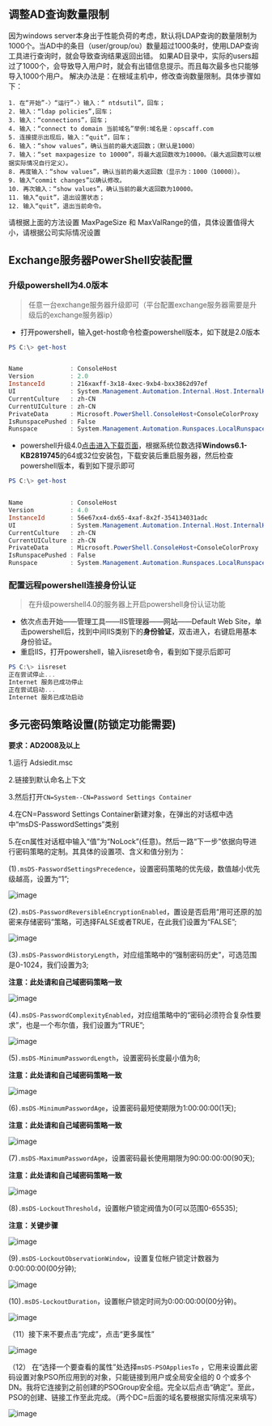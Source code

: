 ## 调整AD查询数量限制

因为windows server本身出于性能负荷的考虑，默认将LDAP查询的数量限制为1000个。当AD中的条目（user/group/ou）数量超过1000条时，使用LDAP查询工具进行查询时，就会导致查询结果返回出错。
如果AD目录中，实际的users超过了1000个，会导致导入用户时，就会有出错信息提示。而且每次最多也只能够导入1000个用户。
解决办法是：在根域主机中，修改查询数量限制。具体步骤如下：
```
1. 在“开始”-〉“运行”-〉输入：“ ntdsutil”，回车；
2. 输入：“ldap policies”,回车；
3. 输入：“connections”，回车；
4. 输入：“connect to domain 当前域名”举例:域名是：opscaff.com
5. 连接提示出现后，输入：“quit”，回车；
6. 输入：“show values”，确认当前的最大返回数；（默认是1000）
7. 输入：“set maxpagesize to 10000”，将最大返回数改为10000。（最大返回数可以根据实际情况自行定义）。
8. 再度输入：“show values”，确认当前的最大返回数（显示为：1000（10000））。
9. 输入“commit changes”以确认修改。
10. 再次输入：“show values”，确认当前的最大返回数为10000。
11. 输入“quit”，退出设置状态；
12. 输入“quit”，退出当前命令。
 ```
请根据上面的方法设置 MaxPageSize 和 MaxValRange的值，具体设置值得大小，请根据公司实际情况设置
 

## Exchange服务器PowerShell安装配置

### 升级powershell为4.0版本

> 任意一台exchange服务器升级即可（平台配置exchange服务器需要是升级后的exchange服务器ip）

* 打开powershell，输入get-host命令检查powershell版本，如下就是2.0版本

```powershell
PS C:\> get-host


Name             : ConsoleHost
Version          : 2.0
InstanceId       : 216xaxff-3x18-4xec-9xb4-bxx3862d97ef
UI               : System.Management.Automation.Internal.Host.InternalHostUserInterface
CurrentCulture   : zh-CN
CurrentUICulture : zh-CN
PrivateData      : Microsoft.PowerShell.ConsoleHost+ConsoleColorProxy
IsRunspacePushed : False
Runspace         : System.Management.Automation.Runspaces.LocalRunspace
```

* powershell升级4.0[点击进入下载页面](https://www.microsoft.com/zh-CN/download/details.aspx?id=40855)，根据系统位数选择**Windows6.1-KB2819745**的64或32位安装包，下载安装后重启服务器，然后检查powershell版本，看到如下提示即可

```powershell
PS C:\> get-host


Name             : ConsoleHost
Version          : 4.0
InstanceId       : 56e67xx4-dx65-4xaf-8x2f-354134031adc
UI               : System.Management.Automation.Internal.Host.InternalHostUserInterface
CurrentCulture   : zh-CN
CurrentUICulture : zh-CN
PrivateData      : Microsoft.PowerShell.ConsoleHost+ConsoleColorProxy
IsRunspacePushed : False
Runspace         : System.Management.Automation.Runspaces.LocalRunspace
```


### 配置远程powershell连接身份认证

> 在升级powershell4.0的服务器上开启powershell身份认证功能

* 依次点击开始——管理工具——IIS管理器——网站——Default Web Site，单击powershell后，找到中间IIS类别下的**身份验证**，双击进入，右键启用基本身份验证。
* 重启IIS，打开powershell，输入iisreset命令，看到如下提示后即可

```powershell
PS C:\> iisreset
正在尝试停止...
Internet 服务已成功停止
正在尝试启动...
Internet 服务已成功启动
```


## 多元密码策略设置(防锁定功能需要)

**要求：AD2008及以上**

1.运行 Adsiedit.msc

2.链接到默认命名上下文

3.然后打开```CN=System--CN=Password Settings Container```

4.在CN=Password Settings Container新建对象，在弹出的对话框中选中“msDS-PasswordSettings”类别

5.在cn属性对话框中输入“值”为“NoLock”(任意)。然后一路“下一步”依据向导进行密码策略的定制。其具体的设置项、含义和值分别为：

(1)```.msDS-PasswordSettingsPrecedence```，设置密码策略的优先级，数值越小优先级越高，设置为“1”;

![image](./imgs/adconfig/ad1.png)
 
(2)```.msDS-PasswordReversibleEncryptionEnabled```，置设是否启用“用可还原的加密来存储密码”策略，可选择FALSE或者TRUE，在此我们设置为“FALSE”;
 
![image](./imgs/adconfig/ad2.png)
 
(3)```.msDS-PasswordHistoryLength```，对应组策略中的“强制密码历史”，可选范围是0-1024，我们设置为3;

**注意：此处请和自己域密码策略一致**


![image](./imgs/adconfig/ad3.png)
 
(4)```.msDS-PasswordComplexityEnabled```，对应组策略中的“密码必须符合复杂性要求”，也是一个布尔值，我们设置为“TRUE”;
 
 
![image](./imgs/adconfig/ad4.png)
 
(5)```.msDS-MinimumPasswordLength```，设置密码长度最小值为8;

**注意：此处请和自己域密码策略一致**

![image](./imgs/adconfig/ad5.png) 
 
(6)```.msDS-MinimumPasswordAge```，设置密码最短使期限为1:00:00:00(1天);

**注意：此处请和自己域密码策略一致**


![image](./imgs/adconfig/ad6.png)
 
 
(7)```.msDS-MaximumPasswordAge```，设置密码最长使用期限为90:00:00:00(90天);

**注意：此处请和自己域密码策略一致**


![image](./imgs/adconfig/ad7.png)
 
(8)```.msDS-LockoutThreshold```，设置帐户锁定阀值为0(可以范围0-65535);

**注意：关键步骤**


![image](./imgs/adconfig/ad8.png)
 
(9)```.msDS-LockoutObservationWindow```，设置复位帐户锁定计数器为0:00:00:00(00分钟);
 
 
![image](./imgs/adconfig/ad9.png)

(10)```.msDS-LockoutDuration```，设置帐户锁定时间为0:00:00:00(00分钟)。
 

![image](./imgs/adconfig/ad10.png)

（11）接下来不要点击“完成”，点击“更多属性”
 
 
![image](./imgs/adconfig/ad11.png)

（12）
在“选择一个要查看的属性”处选择```msDS-PSOAppliesTo``` ，它用来设置此密码设置对象PSO所应用到的对象，只能链接到用户或全局安全组的 0 个或多个 DN。我将它连接到之前创建的PSOGroup安全组。完全以后点击“确定”。至此，PSO的创建、链接工作至此完成。（两个DC=后面的域名要根据实际情况来填写）
 
 
![image](./imgs/adconfig/ad12.png)
 
 
